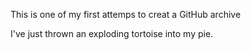 This is one of my first attemps to creat a GitHub archive

I've just thrown an exploding tortoise into my pie.
